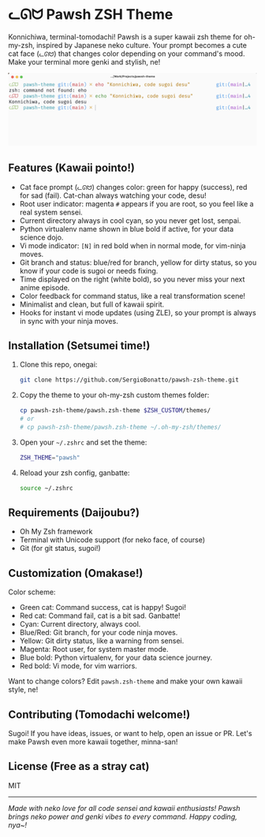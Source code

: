 # ᓚᘏᗢ Pawsh ZSH Theme

Konnichiwa, terminal-tomodachi! Pawsh is a super kawaii zsh theme for oh-my-zsh, inspired by Japanese neko culture. Your prompt becomes a cute cat face (`ᓚᘏᗢ`) that changes color depending on your command's mood. Make your terminal more genki and stylish, ne!

![Pawsh Theme Example](https://github.com/SergioBonatto/pawsh-zsh-theme/blob/main/assets/example.png?raw=true)


## Features (Kawaii pointo!)

- Cat face prompt (`ᓚᘏᗢ`) changes color: green for happy (success), red for sad (fail). Cat-chan always watching your code, desu!
- Root user indicator: magenta `#` appears if you are root, so you feel like a real system sensei.
- Current directory always in cool cyan, so you never get lost, senpai.
- Python virtualenv name shown in blue bold if active, for your data science dojo.
- Vi mode indicator: `[N]` in red bold when in normal mode, for vim-ninja moves.
- Git branch and status: blue/red for branch, yellow for dirty status, so you know if your code is sugoi or needs fixing.
- Time displayed on the right (white bold), so you never miss your next anime episode.
- Color feedback for command status, like a real transformation scene!
- Minimalist and clean, but full of kawaii spirit.
- Hooks for instant vi mode updates (using ZLE), so your prompt is always in sync with your ninja moves.

## Installation (Setsumei time!)

1. Clone this repo, onegai:
   ```bash
   git clone https://github.com/SergioBonatto/pawsh-zsh-theme.git
   ```
2. Copy the theme to your oh-my-zsh custom themes folder:
   ```bash
   cp pawsh-zsh-theme/pawsh.zsh-theme $ZSH_CUSTOM/themes/
   # or
   # cp pawsh-zsh-theme/pawsh.zsh-theme ~/.oh-my-zsh/themes/
   ```
3. Open your `~/.zshrc` and set the theme:
   ```bash
   ZSH_THEME="pawsh"
   ```
4. Reload your zsh config, ganbatte:
   ```bash
   source ~/.zshrc
   ```

## Requirements (Daijoubu?)

- Oh My Zsh framework
- Terminal with Unicode support (for neko face, of course)
- Git (for git status, sugoi!)

## Customization (Omakase!)

Color scheme:
- Green cat: Command success, cat is happy! Sugoi!
- Red cat: Command fail, cat is a bit sad. Ganbatte!
- Cyan: Current directory, always cool.
- Blue/Red: Git branch, for your code ninja moves.
- Yellow: Git dirty status, like a warning from sensei.
- Magenta: Root user, for system master mode.
- Blue bold: Python virtualenv, for your data science journey.
- Red bold: Vi mode, for vim warriors.

Want to change colors? Edit `pawsh.zsh-theme` and make your own kawaii style, ne!

## Contributing (Tomodachi welcome!)

Sugoi! If you have ideas, issues, or want to help, open an issue or PR. Let's make Pawsh even more kawaii together, minna-san!

## License (Free as a stray cat)

MIT

---

*Made with neko love for all code sensei and kawaii enthusiasts! Pawsh brings neko power and genki vibes to every command. Happy coding, nya~!*

